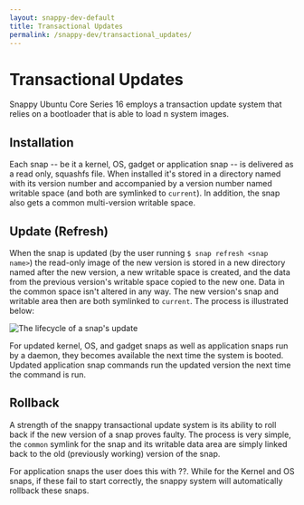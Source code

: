 ```yaml
---
layout: snappy-dev-default
title: Transactional Updates
permalink: /snappy-dev/transactional_updates/
---
```

# Transactional Updates
Snappy Ubuntu Core Series 16 employs a transaction update system that relies on a bootloader that is able to load n system images.

## Installation
Each snap -- be it a kernel, OS, gadget or application snap -- is delivered as a read only, squashfs file. When installed it's stored in a directory named with its version number and accompanied by a version number named writable space (and both are symlinked to `current`). In addition, the snap also gets a common multi-version writable space.

## Update (Refresh)
When the snap is updated (by the user running `$ snap refresh <snap name>`) the read-only image of the new version is stored in a new directory named after the new version, a new writable space is created, and the data from the previous version's writable space copied to the new one. Data in the common space isn't altered in any way. The new version's snap and writable area then are both symlinked to `current`. The process is illustrated below:

![The lifecycle of a snap's update](/docs-demo/media/snappy-dev/transactional_update.png)

For updated kernel, OS, and gadget snaps as well as application snaps run by a daemon, they becomes available the next time the system is booted. Updated application snap commands run the updated version the next time the command is run. 

## Rollback

A strength of the snappy transactional update system is its ability to roll back if the new version of a snap proves faulty. The process is very simple, the `common` symlink for the snap and its writable data area are simply linked back to the old (previously working) version of the snap.

For application snaps the user does this with ??. While for the Kernel and OS snaps, if these fail to start correctly, the snappy system will automatically rollback these snaps.